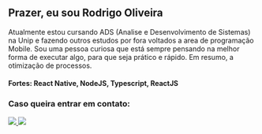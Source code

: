 
## Prazer, eu sou Rodrigo Oliveira

Atualmente estou cursando ADS (Analise e Desenvolvimento de Sistemas) na Unip e fazendo outros estudos por fora voltados a area de programação Mobile.
Sou uma pessoa curiosa que está sempre pensando na melhor forma de executar algo, para que seja prático e rápido. Em resumo, a otimização de processos.

#### Fortes: React Native, NodeJS, Typescript, ReactJS

### Caso queira entrar em contato:
  
  <a href="https://www.linkedin.com/in/rodrigooliveiradev/" alt="Linkedin">
    <img src="https://img.shields.io/badge/-Linkedin-6610F2?style=for-the-badge&logo=Linkedin&logoColor=FFFFFF&"/>
  </a>
  <a href="https://wa.me/message/AVGB7CMB7RSUG1" alt="Whatsapp">
    <img src="https://img.shields.io/badge/-Whatsapp-brightgreen"/>
  </a>
  
</p>
